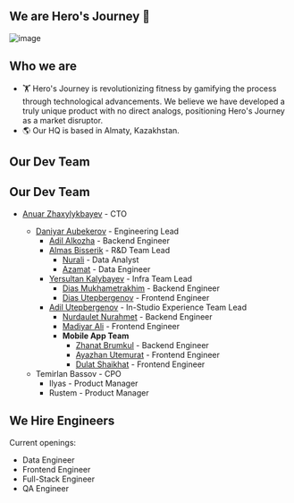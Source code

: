 ## We are Hero's Journey 👋

![image](https://github.com/user-attachments/assets/1cacda9f-e75b-453e-ba9b-bd2eb31e9cf1)

## Who we are

- 🏋️ Hero's Journey is revolutionizing fitness by gamifying the process through technological advancements. We believe we have developed a truly unique product with no direct analogs, positioning Hero's Journey as a market disruptor.
- 🌎 Our HQ is based in Almaty, Kazakhstan.

## Our Dev Team

## Our Dev Team

- [Anuar Zhaxylykbayev](https://github.com/zhaxylykbayev) - CTO

  - [Daniyar Aubekerov](https://github.com/daniyardake) - Engineering Lead
    - [Adil Alkozha](https://github.com/Almas007) - Backend Engineer
    - [Almas Bisserik](https://github.com/Almas007) - R&D Team Lead
      - [Nurali](https://github.com/Almas007) - Data Analyst
      - [Azamat](https://github.com/Almas007) - Data Engineer
    - [Yersultan Kalybayev](https://github.com/Yersultans) - Infra Team Lead
      - [Dias Mukhametrakhim](https://github.com/Almas007) - Backend Engineer
      - [Dias Utepbergenov](https://github.com/Almas007) - Frontend Engineer
    - [Adil Utepbergenov](https://github.com/Adil-U) - In-Studio Experience Team Lead
      - [Nurdaulet Nurahmet](https://github.com/Almas007) - Backend Engineer
      - [Madiyar Ali](https://github.com/Almas007) - Frontend Engineer
      - **Mobile App Team**
        - [Zhanat Brumkul](https://github.com/Almas007) - Backend Engineer
        - [Ayazhan Utemurat](https://github.com/Almas007) - Frontend Engineer
        - [Dulat Shaikhat](https://github.com/Almas007) - Frontend Engineer
  - Temirlan Bassov - CPO
    - Ilyas - Product Manager
    - Rustem - Product Manager  

## We Hire Engineers

Current openings:

- Data Engineer
- Frontend Engineer
- Full-Stack Engineer
- QA Engineer
